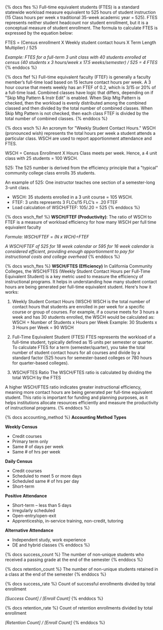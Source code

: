 {% docs ftes %}
Full-time equivalent students (FTES) is a standard statewide workload measure equivalent to 525 hours of student instruction (15 Class hours per week x traditional 35-week academic year = 525). FTES represents neither student headcount nor student enrollment, but it is a conceptual measure of student enrollment. The formula to calculate FTES is expressed by the equation below:

FTES = (Census enrollment X Weekly student contact hours X Term Length Multiplier) / 525

*Example: FTES for a full-term 3 unit class with 40 students enrolled at census*
*(40 students x 3 hours/week x 17.5 weeks/semester) / 525 = 4 FTES*
{% enddocs %}

{% docs ftef %}
Full-time equivalent faculty (FTEF) is generally a faculty member’s full-time load based on 15 lecture contact hours per week. A 3 hour course that meets weekly has an FTEF of 0.2, which is 3/15 or 20% of a full-time load. Combined classes have logic that differs, depending on if "Skip Mtg Pattern & Instr Edit" is enabled. When Skip Mtg Pattern is checked, then the workload is evenly distributed among the combined classed and then divided by the total number of combined classes. When Skip Mtg Pattern is not checked, then each class FTEF is divided by the total number of combined classes.
{% enddocs %}

{% docs wsch %}
An acronym for "Weekly Student Contact Hours." WSCH (pronounced wish) represents the total hours per week a student attends a particular class. WSCH are used to report apportionment attendance and FTES.

WSCH = Census Enrollment X Hours Class meets per week. Hence, a 4 unit class with 25 students = 100 WSCH.

525: The 525 number is derived from the efficiency principle that a "typical" community college class enrolls 35 students.

An example of 525: One instructor teaches one section of a semester-long 3-unit class.
* WSCH: 35 students enrolled in a 3 unit course = 105 WSCH.
* FTEF: 3 units represents 3 FLCs/15 FLC’s = .20 FTEF
* Load calculation of WSCH/FTEF: 105/.20 = 525
{% enddocs %}

{% docs wsch_ftef %}
**WSCH/FTEF (Productivity)**: The ratio of WSCH to FTEF is a measure of workload efficiency for how many WSCH per full time equivalent faculty

*Formula: WSCH/FTEF = (N x WCH)÷FTEF*

*A WSCH/FTEF of 525 for 18 week calendar or 595 for 16 week calendar is considered efficient, providing enough apportionment to pay for instructional costs and college overhead*
{% enddocs %}

{% docs wsch_ftes %}
**WSCH/FTES (Efficiency)**
In California Community Colleges, the WSCH/FTES (Weekly Student Contact Hours per Full-Time Equivalent Student) is a key metric used to measure the efficiency of instructional programs. It helps in understanding how many student contact hours are being generated per full-time equivalent student. Here's how it works:

1. Weekly Student Contact Hours (WSCH)
WSCH is the total number of contact hours that students are enrolled in per week for a specific course or group of courses. For example, if a course meets for 3 hours a week and has 30 students enrolled, the WSCH would be calculated as:
WSCH = Number of Students x Hours per Week
Example: 30 Students x 3 Hours per Week = 90 WSCH

2. Full-Time Equivalent Student (FTES)
FTES represents the workload of a full-time student, typically defined as 15 units per semester or quarter. To calculate FTES for a term (semester/quarter), you take the total number of student contact hours for all courses and divide by a standard factor (525 hours for semester-based colleges or 780 hours for quarter-based colleges).

3. WSCH/FTES Ratio
The WSCH/FTES ratio is calculated by dividing the total WSCH by the FTES

A higher WSCH/FTES ratio indicates greater instructional efficiency, meaning more contact hours are being generated per full-time equivalent student. This ratio is important for funding and planning purposes, as it helps institutions allocate resources efficiently and measure the productivity of instructional programs.
{% enddocs %}

{% docs accounting_method %}
**Accounting Method Types**

**Weekly Census**
* Credit courses
* Primary term only
* Same # of days per week
* Same # of hrs per week

**Daily Census**
* Credit courses
* Scheduled to meet 5 or more days
* Scheduled same # of hrs per day
* Short-term

**Positive Attendance**
* Short-term – less than 5 days
* Irregularly scheduled
* Open-entry/open-exit
* Apprenticeship, in-service training, non-credit, tutoring

**Alternative Attendance**
* Independent study, work experience
* DE and hybrid classes
{% enddocs %}

{% docs success_count %}
The number of non-unique students who received a passing grade at the end of the semester
{% enddocs %}

{% docs retention_count %}
The number of non-unique students retained in a class at the end of the semester
{% enddocs %}

{% docs success_rate %}
Count of successful enrollments divided by total enrollment

*[Success Count] / [Enroll Count]*
{% enddocs %}

{% docs retention_rate %}
Count of retention enrollments divided by total enrollment

*[Retention Count] / [Enroll Count]*
{% enddocs %}
